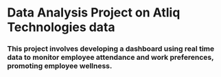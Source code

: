 # Data Analysis Project on Atliq Technologies data

### This project involves developing a dashboard using real time data to monitor employee attendance and work preferences, promoting employee wellness.
